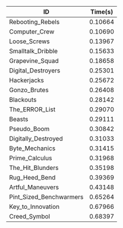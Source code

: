 |ID|Time(s)|
|-|-|
|Rebooting_Rebels|0.10664|
|Computer_Crew|0.10690|
|Loose_Screws|0.13967|
|Smalltalk_Dribble|0.15633|
|Grapevine_Squad|0.18658|
|Digital_Destroyers|0.25301|
|Hackerjacks|0.25672|
|Gonzo_Brutes|0.26408|
|Blackouts|0.28142|
|The_ERROR_List|0.29070|
|Beasts|0.29111|
|Pseudo_Boom|0.30842|
|Digitally_Destroyed|0.31033|
|Byte_Mechanics|0.31415|
|Prime_Calculus|0.31968|
|The_Hit_Blunders|0.35198|
|Rug_Heed_Bend|0.39369|
|Artful_Maneuvers|0.43148|
|Pint_Sized_Benchwarmers|0.65264|
|Key_to_Innovation|0.67966|
|Creed_Symbol|0.68397|
